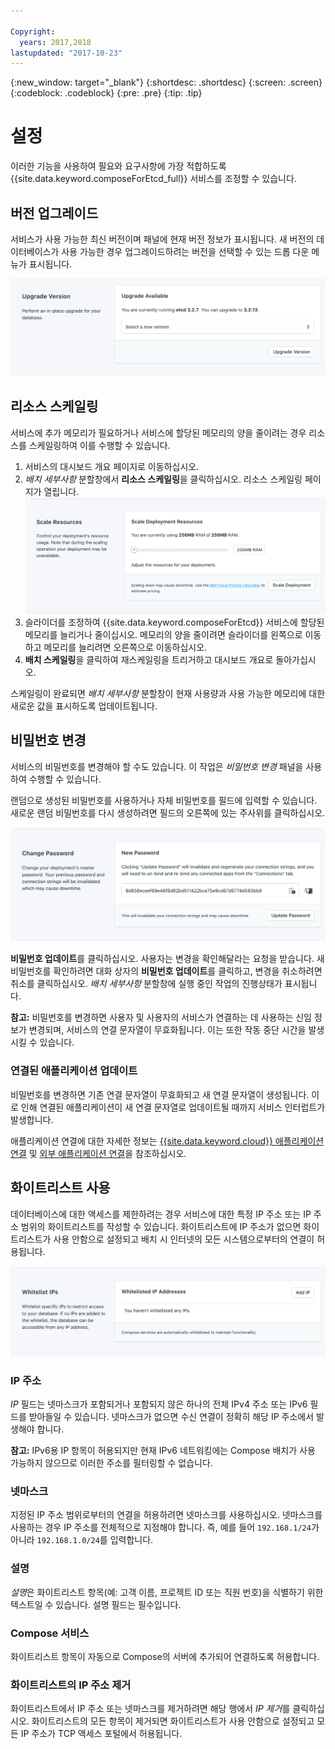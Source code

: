 ```yaml
---

Copyright:
  years: 2017,2018
lastupdated: "2017-10-23"
---
```


{:new_window: target="_blank"}
{:shortdesc: .shortdesc}
{:screen: .screen}
{:codeblock: .codeblock}
{:pre: .pre}
{:tip: .tip}

# 설정

이러한 기능을 사용하여 필요와 요구사항에 가장 적합하도록 {{site.data.keyword.composeForEtcd_full}} 서비스를 조정할 수 있습니다.

## 버전 업그레이드

 서비스가 사용 가능한 최신 버전이며 패널에 현재 버전 정보가 표시됩니다. 새 버전의 데이터베이스가 사용 가능한 경우 업그레이드하려는 버전을 선택할 수 있는 드롭 다운 메뉴가 표시됩니다.

![버전 패널](./images/etcd-version-show.png "버전 패널")


## 리소스 스케일링

서비스에 추가 메모리가 필요하거나 서비스에 할당된 메모리의 양을 줄이려는 경우 리소스를 스케일링하여 이를 수행할 수 있습니다.

1. 서비스의 대시보드 개요 페이지로 이동하십시오.
2. _배치 세부사항_ 분할창에서 **리소스 스케일링**을 클릭하십시오. 리소스 스케일링 페이지가 열립니다.
    ![리소스 스케일링 페이지](./images/etcd-scale-show.png "리소스 스케일링 페이지")
3. 슬라이더를 조정하여 {{site.data.keyword.composeForEtcd}} 서비스에 할당된 메모리를 늘리거나 줄이십시오. 메모리의 양을 줄이려면 슬라이더를 왼쪽으로 이동하고 메모리를 늘리려면 오른쪽으로 이동하십시오.
4. **배치 스케일링**을 클릭하여 재스케일링을 트리거하고 대시보드 개요로 돌아가십시오. 

스케일링이 완료되면 _배치 세부사항_ 분할창이 현재 사용량과 사용 가능한 메모리에 대한 새로운 값을 표시하도록 업데이트됩니다.


## 비밀번호 변경

서비스의 비밀번호를 변경해야 할 수도 있습니다. 이 작업은 _비밀번호 변경_ 패널을 사용하여 수행할 수 있습니다. 

랜덤으로 생성된 비밀번호를 사용하거나 자체 비밀번호를 필드에 입력할 수 있습니다. 새로운 랜덤 비밀번호를 다시 생성하려면 필드의 오른쪽에 있는 주사위를 클릭하십시오. 
  
![etcd 비밀번호 업데이트](./images/etcd-update-password.png "자동 비밀번호 생성기")

**비밀번호 업데이트**를 클릭하십시오. 사용자는 변경을 확인해달라는 요청을 받습니다. 새 비밀번호를 확인하려면 대화 상자의 **비밀번호 업데이트**를 클릭하고, 변경을 취소하려면 취소를 클릭하십시오. _배치 세부사항_ 분할창에 실행 중인 작업의 진행상태가 표시됩니다.

**참고:** 비밀번호를 변경하면 사용자 및 사용자의 서비스가 연결하는 데 사용하는 신임 정보가 변경되며, 서비스의 연결 문자열이 무효화됩니다. 이는 또한 작동 중단 시간을 발생시킬 수 있습니다.

### 연결된 애플리케이션 업데이트
비밀번호를 변경하면 기존 연결 문자열이 무효화되고 새 연결 문자열이 생성됩니다. 이로 인해 연결된 애플리케이션이 새 연결 문자열로 업데이트될 때까지 서비스 인터럽트가 발생합니다.

애플리케이션 연결에 대한 자세한 정보는 [{{site.data.keyword.cloud}} 애플리케이션 연결](./connecting-bluemix-app.html)
및 [외부 애플리케이션 연결](./connecting-external.html)을 참조하십시오.


## 화이트리스트 사용

데이터베이스에 대한 액세스를 제한하려는 경우 서비스에 대한 특정 IP 주소 또는 IP 주소 범위의 화이트리스트를 작성할 수 있습니다. 화이트리스트에 IP 주소가 없으면 화이트리스트가 사용 안함으로 설정되고 배치 시 인터넷의 모든 시스템으로부터의 연결이 허용됩니다.

![IP 화이트리스트 작성](./images/etcd-whitelist-show.png "화이트리스트 필드")

### IP 주소
*IP* 필드는 넷마스크가 포함되거나 포함되지 않은 하나의 전체 IPv4 주소 또는 IPv6 필드를 받아들일 수 있습니다. 넷마스크가 없으면 수신 연결이 정확히 해당 IP 주소에서 발생해야 합니다. 

**참고:** IPv6용 IP 항목이 허용되지만 현재 IPv6 네트워킹에는 Compose 배치가 사용 가능하지 않으므로 이러한 주소를 필터링할 수 없습니다.

### 넷마스크
지정된 IP 주소 범위로부터의 연결을 허용하려면 넷마스크를 사용하십시오. 넷마스크를 사용하는 경우 IP 주소를 전체적으로 지정해야 합니다. 즉, 예를 들어 `192.168.1/24`가 아니라 `192.168.1.0/24`를 입력합니다.

### 설명
*설명*은 화이트리스트 항목(예: 고객 이름, 프로젝트 ID 또는 직원 번호)을 식별하기 위한 텍스트일 수 있습니다. 설명 필드는 필수입니다.

### Compose 서비스
화이트리스트 항목이 자동으로 Compose의 서버에 추가되어 연결하도록 허용합니다.

### 화이트리스트의 IP 주소 제거
화이트리스트에서 IP 주소 또는 넷마스크를 제거하려면 해당 행에서 *IP 제거*를 클릭하십시오. 화이트리스트의 모든 항목이 제거되면 화이트리스트가 사용 안함으로 설정되고 모든 IP 주소가 TCP 액세스 포털에서 허용됩니다.
